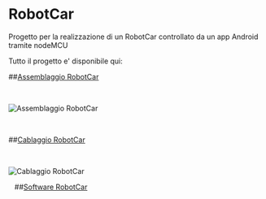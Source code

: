 # RobotCar

Progetto per la realizzazione di un RobotCar controllato da un app Android tramite nodeMCU

Tutto il progetto e' disponibile qui:

##[Assemblaggio RobotCar](http://mancusoa74.blogspot.it/2017/07/robot-car-assemblaggio.html)

&nbsp;
&nbsp;

![Assemblaggio RobotCar](https://2.bp.blogspot.com/-jthWjD9rclw/WWSPLIHrlNI/AAAAAAAAClo/XPWG1U1kuVM58WGX75ho3YribHlH6x7pACLcBGAs/s640/robocar2.jpg)

&nbsp;
&nbsp;

##[Cablaggio RobotCar](http://mancusoa74.blogspot.it/2018/03/robot-car-con-nodemcu.html)

&nbsp;&nbsp;

![Cablaggio RobotCar](https://2.bp.blogspot.com/-GE1rhW6bJPw/Wq5EKsGVnMI/AAAAAAAADR4/J0WQ3aiiabEXOjNH49yuUd1p8TzGBlcqQCLcBGAs/s640/IMG_4185.JPG)

&nbsp;&nbsp;
##[Software RobotCar]()

